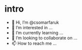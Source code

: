 # intro
- 👋 Hi, I’m @csomarfaruk
- 👀 I’m interested in ...
- 🌱 I’m currently learning ...
- 💞️ I’m looking to collaborate on ...
- 📫 How to reach me ...

<!---
csomarfaruk/csomarfaruk is a ✨ special ✨ repository because its `README.md` (this file) appears on your GitHub profile.
You can click the Preview link to take a look at your changes.
--->
